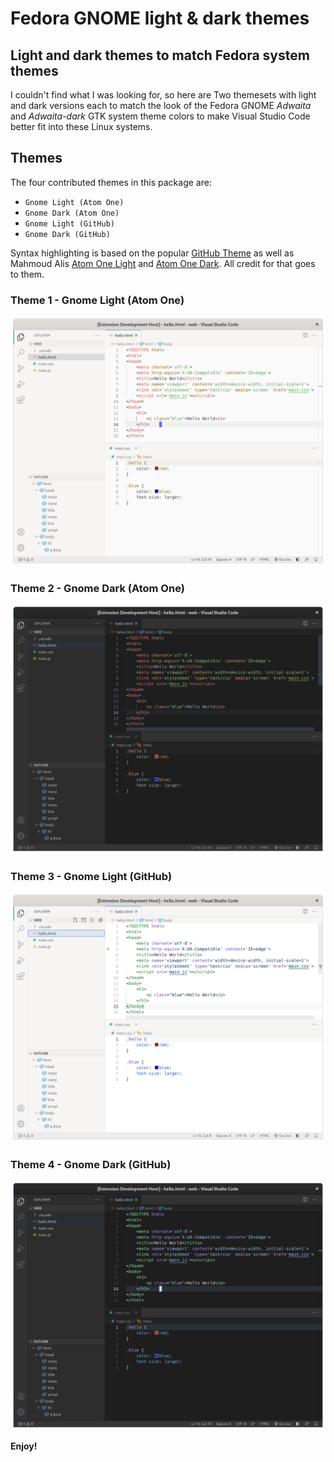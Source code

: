 

# Fedora GNOME light & dark themes
## Light and dark themes to match Fedora system themes

I couldn't find what I was looking for, so here are Two themesets with light and dark versions each to match the look of the Fedora GNOME _Adwaita_ and _Adwaita-dark_ GTK system theme colors to make Visual Studio Code better fit into these Linux systems. 

## Themes

The four contributed themes in this package are:

* `Gnome Light (Atom One)`
* `Gnome Dark (Atom One)`
* `Gnome Light (GitHub)`
* `Gnome Dark (GitHub)`

Syntax highlighting is based on the popular [GitHub Theme](https://marketplace.visualstudio.com/items?itemName=GitHub.github-vscode-theme) as well as Mahmoud Alis [Atom One Light](https://marketplace.visualstudio.com/items?itemName=akamud.vscode-theme-onelight) and [Atom One Dark](https://marketplace.visualstudio.com/items?itemName=akamud.vscode-theme-onedark). All credit for that goes to them.


### Theme 1 - Gnome Light (Atom One) 
![alt](https://raw.githubusercontent.com/olifink/vscode-fedora-gnome-theme/main/screenshots/gnome-atom-light.resized.png)

### Theme 2 - Gnome Dark (Atom One) 

![alt](https://raw.githubusercontent.com/olifink/vscode-fedora-gnome-theme/main/screenshots/gnome-atom-dark.resized.png)

### Theme 3 - Gnome Light (GitHub) 

![alt](https://raw.githubusercontent.com/olifink/vscode-fedora-gnome-theme/main/screenshots/gnome-gh-light.resized.png)

### Theme 4 - Gnome Dark (GitHub) 

![alt](https://raw.githubusercontent.com/olifink/vscode-fedora-gnome-theme/main/screenshots/gnome-gh-dark.resized.png)


**Enjoy!**

